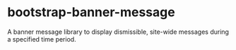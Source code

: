 # bootstrap-banner-message
A banner message library to display dismissible, site-wide messages during a specified time period.
